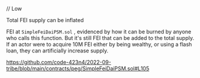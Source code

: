 // Low

Total FEI supply can be inflated

FEI at `SimpleFeiDaiPSM.sol` , evidenced by how it can be burned by anyone who calls this function. But it's still FEI that can be added to the total supply. If an actor were to acquire 10M FEI either by being wealthy, or using a flash loan, they can artificially increase supply.

https://github.com/code-423n4/2022-09-tribe/blob/main/contracts/peg/SimpleFeiDaiPSM.sol#L105